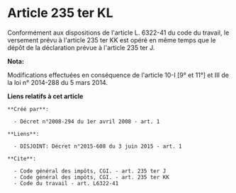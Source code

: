 # Article 235 ter KL

Conformément aux dispositions de l'article L. 6322-41 du code du travail, le versement prévu à l'article 235 ter KK est opéré
en même temps que le dépôt de la déclaration prévue à l'article 235 ter J.

**Nota:**

Modifications effectuées en conséquence de l'article 10-I [9° et 11°] et III de la loi n° 2014-288 du 5 mars 2014.

**Liens relatifs à cet article**

	**Créé par**:

	  - Décret n°2008-294 du 1er avril 2008 - art. 1

	**Liens**:

	  - DISJOINT: Décret n°2015-608 du 3 juin 2015 - art. 1

	**Cite**:

	  - Code général des impôts, CGI. - art. 235 ter J
	  - Code général des impôts, CGI. - art. 235 ter KK
	  - Code du travail - art. L6322-41
